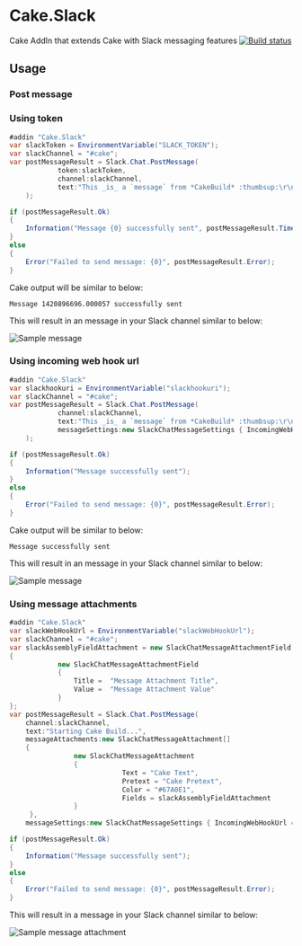 # Cake.Slack
Cake AddIn that extends Cake with Slack messaging features
[![Build status](https://ci.appveyor.com/api/projects/status/1tbi1x5b3i7wktv6?svg=true)](https://ci.appveyor.com/project/WCOMAB/cake-slack)

## Usage

### Post message

### Using token
```csharp
#addin "Cake.Slack"
var slackToken = EnvironmentVariable("SLACK_TOKEN");
var slackChannel = "#cake";
var postMessageResult = Slack.Chat.PostMessage(
            token:slackToken,
            channel:slackChannel,
            text:"This _is_ a `message` from *CakeBuild* :thumbsup:\r\n```Here is some code```"
    );

if (postMessageResult.Ok)
{
    Information("Message {0} successfully sent", postMessageResult.TimeStamp);
}
else
{
    Error("Failed to send message: {0}", postMessageResult.Error);
}
```
Cake output will be similar to below:
```
Message 1420896696.000057 successfully sent
```
This will result in an message in your Slack channel similar to below:

![Sample message](https://github.com/WCOMAB/Cake.Slack/raw/master/samplemessage.png)

### Using incoming web hook url
```csharp
#addin "Cake.Slack"
var slackhookuri = EnvironmentVariable("slackhookuri");
var slackChannel = "#cake";
var postMessageResult = Slack.Chat.PostMessage(
            channel:slackChannel,
            text:"This _is_ a `message` from *CakeBuild* :thumbsup:\r\n```Here is some code```",
            messageSettings:new SlackChatMessageSettings { IncomingWebHookUrl = slackhookuri }
    );

if (postMessageResult.Ok)
{
    Information("Message successfully sent");
}
else
{
    Error("Failed to send message: {0}", postMessageResult.Error);
}
```
Cake output will be similar to below:
```
Message successfully sent
```
This will result in an message in your Slack channel similar to below:

![Sample message](https://github.com/WCOMAB/Cake.Slack/raw/master/samplemessage.png)

### Using message attachments
```csharp
#addin "Cake.Slack"
var slackWebHookUrl = EnvironmentVariable("slackWebHookUrl");
var slackChannel = "#cake";
var slackAssemblyFieldAttachment = new SlackChatMessageAttachmentField[]
{
            new SlackChatMessageAttachmentField
            {
                Title =  "Message Attachment Title",
            	Value =  "Message Attachment Value"
            }
};
var postMessageResult = Slack.Chat.PostMessage(
	channel:slackChannel,
	text:"Starting Cake Build...",
	messageAttachments:new SlackChatMessageAttachment[]
	{
	            new SlackChatMessageAttachment
	            {
	                        Text = "Cake Text",
	                        Pretext = "Cake Pretext",
	                        Color = "#67A0E1",
	                        Fields = slackAssemblyFieldAttachment
	            }
     },
	messageSettings:new SlackChatMessageSettings { IncomingWebHookUrl = slackWebHookUrl });

if (postMessageResult.Ok)
{
    Information("Message successfully sent");
}
else
{
    Error("Failed to send message: {0}", postMessageResult.Error);
}
```
This will result in a message in your Slack channel similar to below:

![Sample message attachment](https://github.com/WCOMAB/Cake.Slack/raw/master/samplemessageattachment.png)
